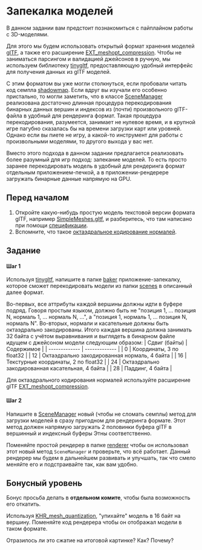 # Запекалка моделей

В данном задании вам предстоит познакомиться с пайплайном работы с 3D-моделями.

Для этого мы будем использовать открытый формат хранения моделей [glTF](https://github.com/KhronosGroup/glTF), а также его расширение [EXT_meshopt_compression](https://github.com/KhronosGroup/glTF/blob/main/extensions/2.0/Vendor/EXT_meshopt_compression/README.md).
Чтобы не заниматься парсингом и валидацией джейсонов в ручную, мы используем библиотеку [tinygltf](https://github.com/syoyo/tinygltf), предоставляющую удобный интерфейс для получения данных из glTF моделей.

С этим форматом вы уже могли столкнуться, если пробовали читать код семпла [shadowmap](/samples/shadowmap/).
Если вдруг вы изучали его особенно пристально, то могли заметить, что в классе [SceneManager](/common/scene/SceneManager.cpp) реализована достаточно длинная процедура перекодирования бинарных данных вершин и индексов из (почти) произвольного glTF-файла в удобный для рендеринга формат.
Такая процедура перекодирования, разумеется, занимает не нулевое время, и в крупной игре пагубно сказалась бы на времени загрузки карт или уровней.
Однако если вы пиете не игру, а какой-то инструмент для работы с произвольными моделями, то другого выхода у вас нет.

Вместо этого подхода в данном задании предлагается реализовать более разумный для игр подход: запекание моделей.
То есть просто заранее перекодировать модель в удобный для рендеринга формат отдельным приложением-печкой, а в приложении-рендерере загружать бинарные данные напрямую на GPU.

## Перед началом

 1. Откройте какую-нибудь простую модель текстовой версии формата glTF, например [SimpleMeshes.gltf](/resources/scenes/SimpleMeshes/glTF/SimpleMeshes.gltf), и разберитесь, что там написано при помощи [спецификации](https://registry.khronos.org/glTF/specs/2.0/glTF-2.0.html).
 2. Вспомните, что такое [октаэдральное кодирование нормалей](https://knarkowicz.wordpress.com/2014/04/16/octahedron-normal-vector-encoding/).

## Задание

#### Шаг 1

Используя [tinygltf](https://github.com/syoyo/tinygltf), напишите в папке [baker](baker) приложение-запекалку, которое сможет перекодировать модели из папки [scenes](/resources/scenes/) в описанный далее формат.

Во-первых, все аттрибуты каждой вершины должны идти в буфере подряд. Говоря простым языком, должно быть не "позиция 1, ... позиция N, нормаль 1, ... нормаль N, ...", а "позиция 1, нормаль 1, ... позиция N, нормаль N".
Во-вторых, нормали и касательные должны быть октаэдрально закодированы.
Итого каждая вершина должна занимать 32 байта с учётом выравнивания и выглядеть в бинарном файле идущем с джейсоном модели следующим образом:
| Сдвиг (байты) | Содержимое    |
| ------------- | ------------- |
| 0  | Координаты, 3 по float32 |
| 12 | Октаэдрально закодированная нормаль, 4 байта |
| 16 | Текстурные координаты, 2 по float32 |
| 24 | Октаэдрально закодированная касательная, 4 байта |
| 28 | Паддинг, 4 байта |

Для октаэдрального кодирования нормалей используйте расширение glTF [EXT_meshopt_compression](https://github.com/KhronosGroup/glTF/blob/main/extensions/2.0/Vendor/EXT_meshopt_compression/README.md).

#### Шаг 2

Напишите в [SceneManager](/common/scene/SceneManager.hpp) новый (чтобы не сломать семплы) метод для загрузки моделей в сразу пригодном для рендеринга формате.
Этот метод должен напрямую загружать 2 половинки буфера glTF в вершинный и индексный буферы Этны соответственно.

Поменяйте простой рендерер в папке [renderer](renderer) чтобы он использовал этот новый метод `SceneManager` и проверьте, что всё работает.
Данный рендерер мы будем в дальнейшем развивать и улучшать, так что смело меняйте его и подстраивайте так, как вам удобно.

## Бонусный уровень

Бонус просьба делать в **отдельном комите**, чтобы была возможность его откатить.

Используя [KHR_mesh_quantization](https://github.com/KhronosGroup/glTF/blob/main/extensions/2.0/Khronos/KHR_mesh_quantization/README.md), "упихайте" модель в 16 байт на вершину.
Поменяйте код рендерера чтобы он отображал модели в таком формате.

Отразилось ли это сжатие на итоговой картинке? Как? Почему?
